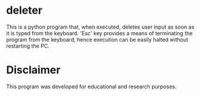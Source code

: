 # deleter
This is a python program that, when executed, deletes user input as soon as it is typed from the keyboard. 'Esc' key provides a means of terminating the program from the keyboard, hence execution can be easily halted without restarting the PC.


# Disclaimer
This program was developed for educational and research purposes.
